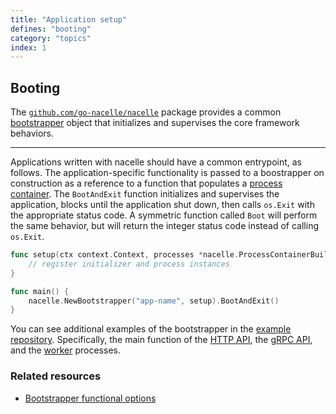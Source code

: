 ```yaml
---
title: "Application setup"
defines: "booting"
category: "topics"
index: 1
---
```


## Booting

The [`github.com/go-nacelle/nacelle`](https://github.com/go-nacelle/nacelle) package provides a common [bootstrapper](https://pkg.go.dev/github.com/go-nacelle/nacelle/v2#Bootstrapper) object that initializes and supervises the core framework behaviors.

---

Applications written with nacelle should have a common entrypoint, as follows. The application-specific functionality is passed to a boostrapper on construction as a reference to a function that populates a [process container](/docs/topics/process). The `BootAndExit` function initializes and supervises the application, blocks until the application shut down, then calls `os.Exit` with the appropriate status code. A symmetric function called `Boot` will perform the same behavior, but will return the integer status code instead of calling `os.Exit`.

```go
func setup(ctx context.Context, processes *nacelle.ProcessContainerBuilder, services *nacelle.ServiceContainer) error {
	// register initializer and process instances
}

func main() {
	nacelle.NewBootstrapper("app-name", setup).BootAndExit()
}
```

You can see additional examples of the bootstrapper in the [example repository](https://github.com/go-nacelle/example). Specifically, the main function of the [HTTP API](https://github.com/go-nacelle/example/blob/843979aaa86786784a1ca3646e8d0d1f69e29c65/cmd/http-api/main.go#L17), the [gRPC API](https://github.com/go-nacelle/example/blob/843979aaa86786784a1ca3646e8d0d1f69e29c65/cmd/grpc-api/main.go#L16), and the [worker](https://github.com/go-nacelle/example/blob/843979aaa86786784a1ca3646e8d0d1f69e29c65/cmd/worker/main.go#L17) processes.

### Related resources

- [Bootstrapper functional options](/docs/ref/options_booting)
